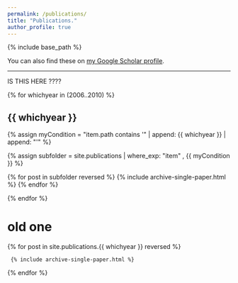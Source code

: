 ```yaml
---
permalink: /publications/
title: "Publications."
author_profile: true
---
```


{% include base_path %}

You can also find these on <a href="https://scholar.google.com/citations?user=IGApvF0AAAAJ&hl=en">my Google Scholar profile</a>.

<hr>

IS THIS HERE ????

{% for whichyear in (2006..2010) %}

  <h2>{{ whichyear }}</h2>
  
  {% assign myCondition = "item.path contains '" | append: {{ whichyear }} | append: "'" %}

  {% assign subfolder = site.publications | where_exp: "item" , {{ myCondition }} %}
  
  {% for post in subfolder reversed %}
    {% include archive-single-paper.html %}
  {% endfor %}

{% endfor %}

  


<h1> old one </h1>

{% for post in site.publications.{{ whichyear }} reversed %}
  
     {% include archive-single-paper.html %}
  
{% endfor %}

